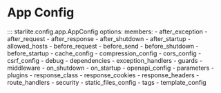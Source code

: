 # App Config

::: starlite.config.app.AppConfig
    options:
        members:
            - after_exception
            - after_request
            - after_response
            - after_shutdown
            - after_startup
            - allowed_hosts
            - before_request
            - before_send
            - before_shutdown
            - before_startup
            - cache_config
            - compression_config
            - cors_config
            - csrf_config
            - debug
            - dependencies
            - exception_handlers
            - guards
            - middleware
            - on_shutdown
            - on_startup
            - openapi_config
            - parameters
            - plugins
            - response_class
            - response_cookies
            - response_headers
            - route_handlers
            - security
            - static_files_config
            - tags
            - template_config
